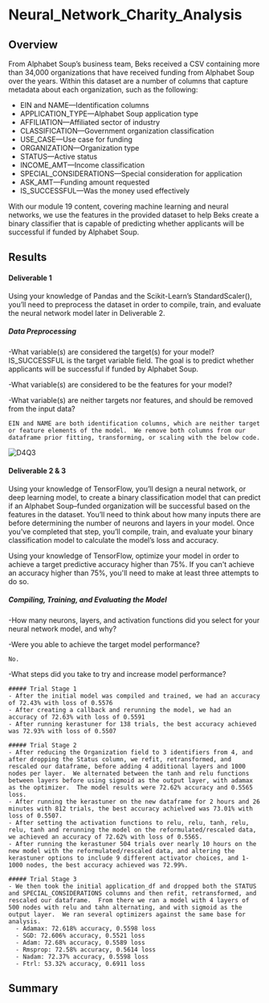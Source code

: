 # Neural_Network_Charity_Analysis

## Overview
From Alphabet Soup’s business team, Beks received a CSV containing more than 34,000 organizations that have received funding from Alphabet Soup over the years. Within this dataset are a number of columns that capture metadata about each organization, such as the following:

- EIN and NAME—Identification columns
- APPLICATION_TYPE—Alphabet Soup application type
- AFFILIATION—Affiliated sector of industry
- CLASSIFICATION—Government organization classification
- USE_CASE—Use case for funding
- ORGANIZATION—Organization type
- STATUS—Active status
- INCOME_AMT—Income classification
- SPECIAL_CONSIDERATIONS—Special consideration for application
- ASK_AMT—Funding amount requested
- IS_SUCCESSFUL—Was the money used effectively
  
With our module 19 content, covering machine learning and neural networks, we use the features in the provided dataset to help Beks create a binary classifier that is capable of predicting whether applicants will be successful if funded by Alphabet Soup.

## Results

#### Deliverable 1
Using your knowledge of Pandas and the Scikit-Learn’s StandardScaler(), you’ll need to preprocess the dataset in order to compile, train, and evaluate the neural network model later in Deliverable 2.

##### Data Preprocessing

  -What variable(s) are considered the target(s) for your model?
    IS_SUCCESSFUL is the target variable field.  The goal is to predict whether applicants will be successful if funded by Alphabet Soup.
    
  -What variable(s) are considered to be the features for your model?
  
  -What variable(s) are neither targets nor features, and should be removed from the input data?
  
    EIN and NAME are both identification columns, which are neither target or feature elements of the model.  We remove both columns from our dataframe prior fitting, transforming, or scaling with the below code. 
    
   ![D4Q3](https://user-images.githubusercontent.com/88443672/147592000-3c51e1b4-1674-4867-a04f-b8daf7205061.png)

#### Deliverable 2 & 3
Using your knowledge of TensorFlow, you’ll design a neural network, or deep learning model, to create a binary classification model that can predict if an Alphabet Soup–funded organization will be successful based on the features in the dataset. You’ll need to think about how many inputs there are before determining the number of neurons and layers in your model. Once you’ve completed that step, you’ll compile, train, and evaluate your binary classification model to calculate the model’s loss and accuracy.

Using your knowledge of TensorFlow, optimize your model in order to achieve a target predictive accuracy higher than 75%. If you can't achieve an accuracy higher than 75%, you'll need to make at least three attempts to do so.

##### Compiling, Training, and Evaluating the Model

  -How many neurons, layers, and activation functions did you select for your neural network model, and why?
  
  -Were you able to achieve the target model performance?
  
    No.  
    
  -What steps did you take to try and increase model performance?
    
    ##### Trial Stage 1
    - After the initial model was compiled and trained, we had an accuracy of 72.43% with loss of 0.5576
    - After creating a callback and rerunning the model, we had an accuracy of 72.63% with loss of 0.5591
    - After running kerastuner for 138 trials, the best accuracy achieved was 72.93% with loss of 0.5507
    
    ##### Trial Stage 2
    - After reducing the Organization field to 3 identifiers from 4, and after dropping the Status column, we refit, retransformed, and rescaled our dataframe, before adding 4 additional layers and 1000 nodes per layer.  We alternated between the tanh and relu functions between layers before using sigmoid as the output layer, with adamax as the optimizer.  The model results were 72.62% accuracy and 0.5565 loss.
    - After running the kerastuner on the new dataframe for 2 hours and 26 minutes with 812 trials, the best accuracy achielved was 73.01% with loss of 0.5507.
    - After setting the activation functions to relu, relu, tanh, relu, relu, tanh and rerunning the model on the reformulated/rescaled data, we achieved an accuracy of 72.62% with loss of 0.5565.
    - After running the kerastuner 504 trials over nearly 10 hours on the new model with the reformulated/rescaled data, and altering the kerastuner options to include 9 different activator choices, and 1-1000 nodes, the best accuracy achieved was 72.99%.
    
    ##### Trial Stage 3
    - We then took the initial application_df and dropped both the STATUS and SPECIAL_CONSIDERATIONS columns and then refit, retransformed, and rescaled our dataframe.  From there we ran a model with 4 layers of 500 nodes with relu and tahn alternating, and with sigmoid as the output layer.  We ran several optimizers against the same base for analysis.
      - Adamax: 72.618% accuracy, 0.5598 loss
      - SGD: 72.606% accuracy, 0.5521 loss
      - Adam: 72.68% accuracy, 0.5589 loss
      - Rmsprop: 72.58% accuracy, 0.5614 loss
      - Nadam: 72.37% accuracy, 0.5598 loss
      - Ftrl: 53.32% accuracy, 0.6911 loss
      
    
## Summary
